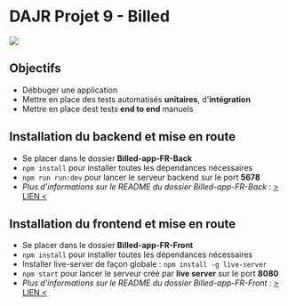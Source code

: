 # DAJR Projet 9 - Billed
![](https://user.oc-static.com/upload/2020/08/14/1597396368627_image2.png)


## Objectifs
- Débbuger une application
- Mettre en place des tests automatisés **unitaires**, d'**intégration** 
- Mettre en place dest tests **end to end** manuels

## Installation du backend et mise en route

- Se placer dans le dossier **Billed-app-FR-Back**
- `npm install` pour installer toutes les dépendances nécessaires
- `npm run run:dev` pour lancer le serveur backend sur le port **5678**
- *Plus d'informations sur le README du dossier Billed-app-FR-Back :* [> LIEN <](Billed-app-FR-Back/README.md) 

## Installation du frontend et mise en route

- Se placer dans le dossier **Billed-app-FR-Front**
- `npm install` pour installer toutes les dépendances nécessaires
- Installer live-server de façon globale : `npm install -g live-server`
- `npm start` pour lancer le serveur créé par **live server** sur le port **8080**  
- *Plus d'informations sur le README du dossier Billed-app-FR-Front :* [> LIEN <](Billed-app-FR-Front/README.md) 

